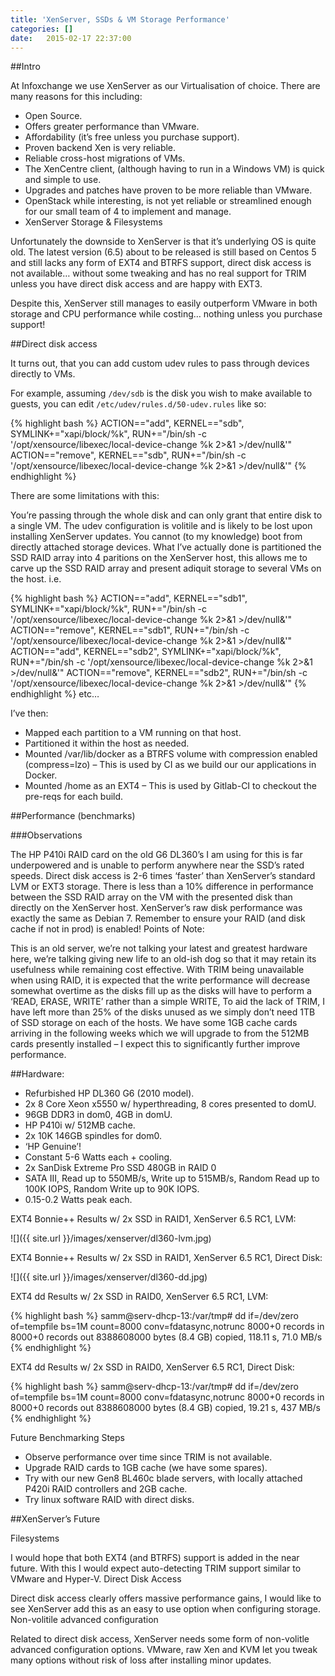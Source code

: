 ```yaml
---
title: 'XenServer, SSDs & VM Storage Performance'
categories: []
date:   2015-02-17 22:37:00
---
```


##Intro

At Infoxchange we use XenServer as our Virtualisation of choice.
There are many reasons for this including:

* Open Source.
* Offers greater performance than VMware.
* Affordability (it’s free unless you purchase support).
* Proven backend Xen is very reliable.
* Reliable cross-host migrations of VMs.
* The XenCentre client, (although having to run in a Windows VM) is quick and simple to use.
* Upgrades and patches have proven to be more reliable than VMware.
* OpenStack while interesting, is not yet reliable or streamlined enough for our small team of 4 to implement and manage.
* XenServer Storage & Filesystems

<!--more-->

Unfortunately the downside to XenServer is that it’s underlying OS is quite old.
The latest version (6.5) about to be released is still based on Centos 5 and still lacks any form of EXT4 and BTRFS support, direct disk access is not available… without some tweaking and has no real support for TRIM unless you have direct disk access and are happy with EXT3.

Despite this, XenServer still manages to easily outperform VMware in both storage and CPU performance while costing… nothing unless you purchase support!

##Direct disk access

It turns out, that you can add custom udev rules to pass through devices directly to VMs.

For example, assuming `/dev/sdb` is the disk you wish to make available to guests, you can edit `/etc/udev/rules.d/50-udev.rules` like so:

{% highlight bash %}
ACTION=="add", KERNEL=="sdb", SYMLINK+="xapi/block/%k", RUN+="/bin/sh -c '/opt/xensource/libexec/local-device-change %k 2>&1 >/dev/null&'"
ACTION=="remove", KERNEL=="sdb", RUN+="/bin/sh -c '/opt/xensource/libexec/local-device-change %k 2>&1 >/dev/null&'"
{% endhighlight %}

There are some limitations with this:

You’re passing through the whole disk and can only grant that entire disk to a single VM.
The udev configuration is volitile and is likely to be lost upon installing XenServer updates.
You cannot (to my knowledge) boot from directly attached storage devices.
What I’ve actually done is partitioned the SSD RAID array into 4 paritions on the XenServer host, this allows me to carve up the SSD RAID array and present adiquit storage to several VMs on the host.
i.e.

{% highlight bash %}
ACTION=="add", KERNEL=="sdb1", SYMLINK+="xapi/block/%k", RUN+="/bin/sh -c '/opt/xensource/libexec/local-device-change %k 2>&1 >/dev/null&'"
ACTION=="remove", KERNEL=="sdb1", RUN+="/bin/sh -c '/opt/xensource/libexec/local-device-change %k 2>&1 >/dev/null&'"
ACTION=="add", KERNEL=="sdb2", SYMLINK+="xapi/block/%k", RUN+="/bin/sh -c '/opt/xensource/libexec/local-device-change %k 2>&1 >/dev/null&'"
ACTION=="remove", KERNEL=="sdb2", RUN+="/bin/sh -c '/opt/xensource/libexec/local-device-change %k 2>&1 >/dev/null&'"
{% endhighlight %}
etc…

I’ve then:

* Mapped each partition to a VM running on that host.
* Partitioned it within the host as needed.
* Mounted /var/lib/docker as a BTRFS volume with compression enabled (compress=lzo) – This is used by CI as we build our our applications in Docker.
* Mounted /home as an EXT4 – This is used by Gitlab-CI to checkout the pre-reqs for each build.


##Performance (benchmarks)

###Observations

The HP P410i RAID card on the old G6 DL360’s I am using for this is far underpowered and is unable to perform anywhere near the SSD’s rated speeds.
Direct disk access is 2-6 times ‘faster’ than XenServer’s standard LVM or EXT3 storage.
There is less than a 10% difference in performance between the SSD RAID array on the VM with the presented disk than directly on the XenServer host.
XenServer’s raw disk performance was exactly the same as Debian 7.
Remember to ensure your RAID (and disk cache if not in prod) is enabled!
Points of Note:

This is an old server, we’re not talking your latest and greatest hardware here, we’re talking giving new life to an old-ish dog so that it may retain its usefulness while remaining cost effective.
With TRIM being unavailable when using RAID, it is expected that the write performance will decrease somewhat overtime as the disks fill up as the disks will have to perform a ‘READ, ERASE, WRITE’ rather than a simple WRITE, To aid the lack of TRIM, I have left more than 25% of the disks unused as we simply don’t need 1TB of SSD storage on each of the hosts.
We have some 1GB cache cards arriving in the following weeks which we will upgrade to from the 512MB cards presently installed – I expect this to significantly further improve performance.

##Hardware:

* Refurbished HP DL360 G6 (2010 model).
* 2x 8 Core Xeon x5550 w/ hyperthreading, 8 cores presented to domU.
* 96GB DDR3 in dom0, 4GB in domU.
* HP P410i w/ 512MB cache.
* 2x 10K 146GB spindles for dom0.
* ‘HP Genuine’!
* Constant 5-6 Watts each + cooling.
* 2x SanDisk Extreme Pro SSD 480GB in RAID 0
* SATA III, Read up to 550MB/s, Write up to 515MB/s, Random Read up to 100K IOPS, Random Write up to 90K IOPS.
* 0.15-0.2 Watts peak each.


EXT4 Bonnie++ Results w/ 2x SSD in RAID1, XenServer 6.5 RC1, LVM:

![]({{ site.url }}/images/xenserver/dl360-lvm.jpg)

EXT4 Bonnie++ Results w/ 2x SSD in RAID1, XenServer 6.5 RC1, Direct Disk:

![]({{ site.url }}/images/xenserver/dl360-dd.jpg)

EXT4 dd Results w/ 2x SSD in RAID0, XenServer 6.5 RC1, LVM:

{% highlight bash %}
samm@serv-dhcp-13:/var/tmp# dd if=/dev/zero of=tempfile bs=1M count=8000 conv=fdatasync,notrunc
 8000+0 records in
 8000+0 records out
 8388608000 bytes (8.4 GB) copied, 118.11 s, 71.0 MB/s
{% endhighlight %}

EXT4 dd Results w/ 2x SSD in RAID0, XenServer 6.5 RC1, Direct Disk:

{% highlight bash %}
samm@serv-dhcp-13:/var/tmp# dd if=/dev/zero of=tempfile bs=1M count=8000 conv=fdatasync,notrunc
 8000+0 records in
 8000+0 records out
 8388608000 bytes (8.4 GB) copied, 19.21 s, 437 MB/s
{% endhighlight %}

Future Benchmarking Steps

* Observe performance over time since TRIM is not available.
* Upgrade RAID cards to 1GB cache (we have some spares).
* Try with our new Gen8 BL460c blade servers, with locally attached P420i RAID controllers and 2GB cache.
* Try linux software RAID with direct disks.

##XenServer’s Future

Filesystems

I would hope that both EXT4 (and BTRFS) support is added in the near future.
With this I would expect auto-detecting TRIM support similar to VMware and Hyper-V.
Direct Disk Access

Direct disk access clearly offers massive performance gains, I would like to see XenServer add this as an easy to use option when configuring storage.
Non-volitile advanced configuration

Related to direct disk access, XenServer needs some form of non-volitle advanced configuration options.
VMware, raw Xen and KVM let you tweak many options without risk of loss after installing minor updates.